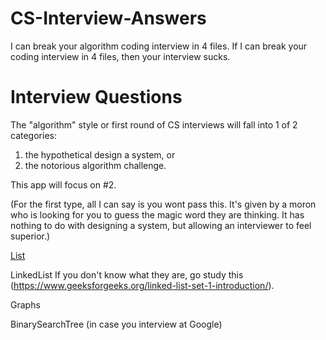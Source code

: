 # CS-Interview-Answers
I can break your algorithm coding interview in 4 files. If I can break your coding interview in 4 files, then your interview sucks. 

# Interview Questions
The "algorithm" style or first round of CS interviews will fall into 1 of 2 categories: 
 1. the hypothetical design a system, or
 2. the notorious algorithm challenge. 

This app will focus on #2. 

(For the first type, all I can say is you wont pass this. It's given by a moron who is looking for you to guess the magic word they are thinking. It has nothing to do with designing a system, but allowing an interviewer to feel superior.) 


[List](https://github.com/musselwhizzle/CS-Interview-Answers/blob/master/app/src/test/java/com/joshua/interviewanswers/List.kt)


LinkedList 
If you don't know what they are, go study this (https://www.geeksforgeeks.org/linked-list-set-1-introduction/).

Graphs

BinarySearchTree (in case you interview at Google)

